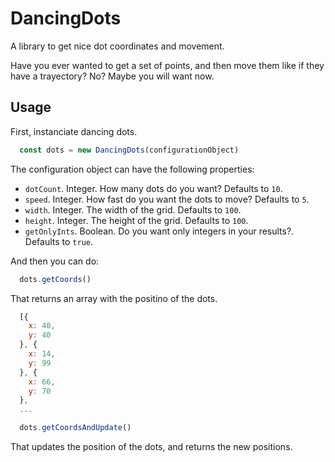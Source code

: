 # DancingDots

A library to get nice dot coordinates and movement.

Have you ever wanted to get a set of points, and then move them like if they have a trayectory? No? Maybe you will want now.

## Usage

First, instanciate dancing dots.

```js
  const dots = new DancingDots(configurationObject)
```

The configuration object can have the following properties:

  * `dotCount`. Integer. How many dots do you want? Defaults to `10`.
  * `speed`. Integer. How fast do you want the dots to move? Defaults to `5`.
  * `width`. Integer. The width of the grid. Defaults to `100`.
  * `height`. Integer. The height of the grid. Defaults to `100`.
  * `getOnlyInts`. Boolean. Do you want only integers in your results?. Defaults to `true`.

And then you can do:

```js
  dots.getCoords()
```

That returns an array with the positino of the dots.

```js
  [{
    x: 40,
    y: 40
  }, {
    x: 14,
    y: 99
  }, {
    x: 66,
    y: 70
  },
  ...
```

```js
  dots.getCoordsAndUpdate()
```

That updates the position of the dots, and returns the new positions.